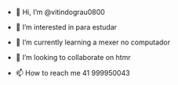 - 👋 Hi, I’m @vitindograu0800
- 👀 I’m interested in para estudar
- 🌱 I’m currently learning a mexer no computador
- 💞️ I’m looking to collaborate on htmr

- 📫 How to reach me 41 999950043

<!---
vitindograu0800/vitindograu0800 is a ✨ special ✨ repository because its `README.md` (this file) appears on your GitHub profile.
You can click the Preview link to take a look at your changes.
--->

